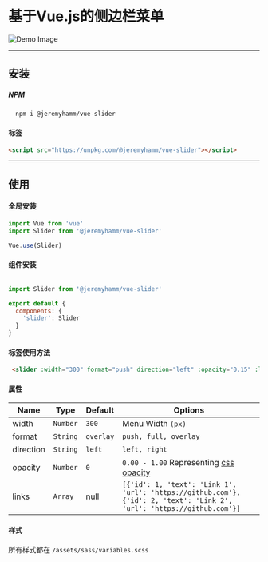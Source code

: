 # 基于Vue.js的侧边栏菜单
![Demo Image](https://jeremyhamm.github.io/vue-slider/demo/demo.gif)

***

## 安装

##### NPM
```
  npm i @jeremyhamm/vue-slider
```

#### 标签
```html
<script src="https://unpkg.com/@jeremyhamm/vue-slider"></script>
```

***

## 使用

#### 全局安装
 ```javascript
import Vue from 'vue'
import Slider from '@jeremyhamm/vue-slider'

Vue.use(Slider)
```

#### 组件安装
```javascript

import Slider from '@jeremyhamm/vue-slider'

export default {
  components: {
    'slider': Slider
  }
}
```

#### 标签使用方法
```html
 <slider :width="300" format="push" direction="left" :opacity="0.15" :links="[{'id': 1, 'text': 'Link 1', 'url': 'https://github.com'}, {'id': 2, 'text': 'Link 2', 'url': 'https://github.com'}]"></slider>
```

#### 属性
| Name      | Type     | Default   | Options                |
| ---       |---       | ---       | ---                    |
| width     | `Number` | `300`     | Menu Width `(px)`      |
| format    | `String` | `overlay` | `push, full, overlay`  |
| direction | `String` | `left`    | `left, right`          |
| opacity   | `Number` | `0`       | `0.00 - 1.00` Representing [css opacity](https://developer.mozilla.org/en-US/docs/Web/CSS/opacity)        |
| links     | `Array`  | null      | `[{'id': 1, 'text': 'Link 1', 'url': 'https://github.com'}, {'id': 2, 'text': 'Link 2', 'url': 'https://github.com'}]` |

#### 样式
所有样式都在 `/assets/sass/variables.scss`
